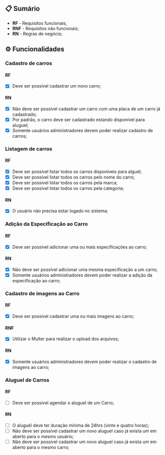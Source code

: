 ## 📋 Sumário

- **RF** - Requisitos funcionais;
- **RNF** - Requisitos não funcionais;
- **RN** - Regras de negócio;

## ⚙ Funcionalidades

### Cadastro de carros

#### RF

- [x] Deve ser possível cadastrar um novo carro;

#### RN

- [x] Não deve ser possível cadastrar um carro com uma placa de um carro já cadastrado;
- [x] Por padrão, o carro deve ser cadastrado estando disponível para aluguel;
- [x] Somente usuários administradores devem poder realizar cadastro de carros;

### Listagem de carros

#### RF

- [x] Deve ser possível listar todos os carros disponíveis para alguel;
- [x] Deve ser possível listar todos os carros pelo nome do carro;
- [x] Deve ser possível listar todos os carros pela marca;
- [x] Deve ser possível listar todos os carros pela categoria;

#### RN

- [x] O usuário não precisa estar logado no sistema;

### Adição da Especificação ao Carro

#### RF

- [x] Deve ser possível adicionar uma ou mais especificações ao carro;

#### RN

- [x] Não deve ser possível adicionar uma mesma especificação a um carro;
- [x] Somente usuários administradores devem poder realizar a adição da especificação ao carro;

### Cadastro de imagens ao Carro

#### RF

- [x] Deve ser possível cadastrar uma ou mais imagens ao carro;

#### RNF

- [x] Utilizar o Multer para realizar o upload dos arquivos;

#### RN

- [x] Somente usuários administradores devem poder realizar o cadastro de imagens ao carro;

### Aluguel de Carros

#### RF

- [ ] Deve ser possível agendar o aluguel de um Carro;

#### RN

- [ ] O aluguél deve ter duração mínima de 24hrs (vinte e quatro horas);
- [ ] Não deve ser possível cadastrar um novo aluguel caso já exista um em aberto para o mesmo usuário;
- [ ] Não deve ser possível cadastrar um novo aluguel caso já exista um em aberto para o mesmo carro;
